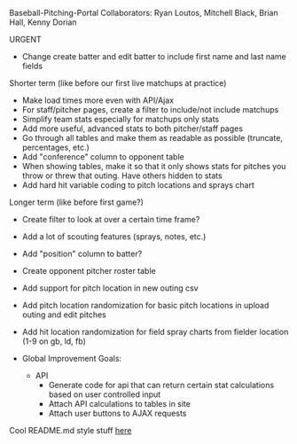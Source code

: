Baseball-Pitching-Portal
Collaborators: Ryan Loutos, Mitchell Black, Brian Hall, Kenny Dorian

URGENT
- Change create batter and edit batter to include first name and last name fields

Shorter term (like before our first live matchups at practice)
- Make load times more even with API/Ajax
- For staff/pitcher pages, create a filter to include/not include matchups
- Simplify team stats especially for matchups only stats
- Add more useful, advanced stats to both pitcher/staff pages
- Go through all tables and make them as readable as possible (truncate, percentages, etc.)
- Add "conference" column to opponent table
- When showing tables, make it so that it only shows stats for pitches you throw or threw that outing. Have others hidden to stats
- Add hard hit variable coding to pitch locations and sprays chart


Longer term (like before first game?)
- Create filter to look at over a certain time frame? 
- Add a lot of scouting features (sprays, notes, etc.)
- Add "position" column to batter?
- Create opponent pitcher roster table
- Add support for pitch location in new outing csv
- Add pitch location randomization for basic pitch locations in upload outing and edit pitches
- Add hit location randomization for field spray charts from fielder location (1-9 on gb, ld, fb)


- Global Improvement Goals:
  - API
    - Generate code for api that can return certain stat calculations based on user controlled input
    - Attach API calculations to tables in site
    - Attach user buttons to AJAX requests

Cool README.md style stuff [here](https://help.github.com/en/github/writing-on-github/basic-writing-and-formatting-syntax)
